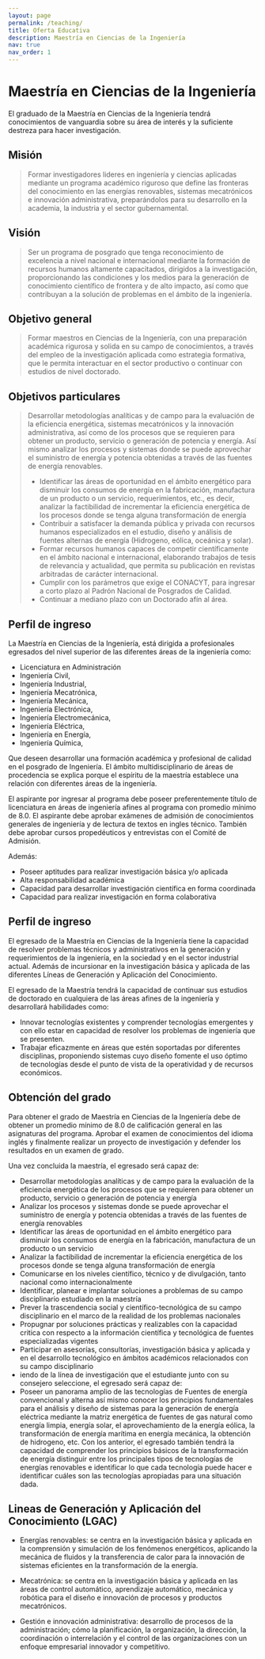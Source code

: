 ```yaml
---
layout: page
permalink: /teaching/
title: Oferta Educativa
description: Maestría en Ciencias de la Ingeniería
nav: true
nav_order: 1
---
```


# Maestría en Ciencias de la Ingeniería

El graduado de la Maestría en Ciencias de la Ingeniería tendrá conocimientos de vanguardia sobre su área de interés y la suficiente destreza para hacer investigación.

## Misión

> Formar investigadores lideres en ingeniería y ciencias aplicadas mediante un programa académico riguroso que define las fronteras del conocimiento en las energías renovables, sistemas mecatrónicos e innovación administrativa, preparándolos para su desarrollo en la academia, la industria y el sector gubernamental.

## Visión

> Ser un programa de posgrado que tenga reconocimiento de excelencia a nivel nacional e internacional mediante la formación de recursos humanos altamente capacitados, dirigidos a la investigación, proporcionando las condiciones y los medios para la generación de conocimiento científico de frontera y de alto impacto, así como que contribuyan a la solución de problemas en el ámbito de la ingeniería.

## Objetivo general

> Formar maestros en Ciencias de la Ingeniería, con una preparación académica rigurosa y solida en su campo de conocimientos, a través del empleo de la investigación aplicada como estrategia formativa, que le permita interactuar en el sector productivo o continuar con estudios de nivel doctorado.

## Objetivos particulares

> Desarrollar metodologías analíticas y de campo para la evaluación de la eficiencia energética, sistemas mecatrónicos y la innovación administrativa, así como de los procesos que se requieren para obtener un producto, servicio o generación de potencia y energía. Así mismo analizar los procesos y sistemas donde se puede aprovechar el suministro de energía y potencia obtenidas a través de las fuentes de energía renovables.
>
> - Identificar las áreas de oportunidad en el ámbito energético para disminuir los consumos de energía en la fabricación, manufactura de un producto o un servicio, requerimientos, etc., es decir, analizar la factibilidad de incrementar la eficiencia energética de los procesos donde se tenga alguna transformación de energía
> - Contribuir a satisfacer la demanda pública y privada con recursos humanos especializados en el estudio, diseño y análisis de fuentes alternas de energía (Hidrogeno, eólica, oceánica y solar).
> - Formar recursos humanos capaces de competir científicamente en el ámbito nacional e internacional, elaborando trabajos de tesis de relevancia y actualidad, que permita su publicación en revistas arbitradas de carácter internacional.
> - Cumplir con los parámetros que exige el CONACYT, para ingresar a corto plazo al Padrón Nacional de Posgrados de Calidad.
> - Continuar a mediano plazo con un Doctorado afín al área. 

## Perfil de ingreso

La Maestría en Ciencias de la Ingeniería, está dirigida a profesionales egresados del nivel superior de las diferentes áreas de la ingeniería como:

- Licenciatura en Administración 
- Ingeniería Civil,
- Ingeniería Industrial,
- Ingeniería Mecatrónica, 
- Ingeniería Mecánica,
- Ingeniería Electrónica,
- Ingeniería Electromecánica,
- Ingeniería Eléctrica,
- Ingeniería en Energía,
- Ingeniería Química,

Que deseen desarrollar una formación académica y profesional de calidad en el posgrado de Ingeniería. El ámbito multidisciplinario de áreas de procedencia se explica porque el espíritu de la maestría establece una relación con diferentes áreas de la ingeniería.

El aspirante por ingresar al programa debe poseer preferentemente título de licenciatura en áreas de ingeniería afines al programa con promedio mínimo de 8.0. El aspirante debe aprobar exámenes de admisión de conocimientos generales de ingeniería y de lectura de textos en ingles técnico. También debe aprobar cursos propedéuticos y entrevistas con el Comité de Admisión.

Además:

- Poseer aptitudes para realizar investigación básica y/o aplicada
- Alta responsabilidad académica 
- Capacidad para desarrollar investigación científica en forma coordinada
- Capacidad para realizar investigación en forma colaborativa 

## Perfil de ingreso

El egresado de la Maestría en Ciencias de la Ingeniería tiene la capacidad de resolver problemas técnicos y administrativos en la generación y requerimientos de la ingeniería, en la sociedad y en el sector industrial actual. Además de incursionar en la investigación básica y aplicada de las diferentes Líneas de Generación y Aplicación del Conocimiento.

El egresado de la Maestría tendrá la capacidad de continuar sus estudios de doctorado en cualquiera de las áreas afines de la ingeniería y desarrollará habilidades como:

- Innovar tecnologías existentes y comprender tecnologías emergentes y con ello estar en capacidad de resolver los problemas de ingeniería que se presenten. 
- Trabajar eficazmente en áreas que estén soportadas por diferentes disciplinas, proponiendo sistemas cuyo diseño fomente el uso óptimo de tecnologías desde el punto de vista de la operatividad y de recursos económicos.

## Obtención del grado

Para obtener el grado de Maestría en Ciencias de la Ingeniería debe de obtener un promedio mínimo de 8.0 de calificación general en las asignaturas del programa. Aprobar el examen de conocimientos del idioma inglés y finalmente realizar un proyecto de investigación y defender los resultados en un examen de grado.

Una vez concluida la maestría, el egresado será capaz de:

- Desarrollar metodologías analíticas y de campo para la evaluación de la eficiencia energética de los procesos que se requieren para obtener un producto, servicio o generación de potencia y energía
- Analizar los procesos y sistemas donde se puede aprovechar el suministro de energía y potencia obtenidas a través de las fuentes de energía renovables 
- Identificar las áreas de oportunidad en el ámbito energético para disminuir los consumos de energía en la fabricación, manufactura de un producto o un servicio
- Analizar la factibilidad de incrementar la eficiencia energética de los procesos donde se tenga alguna transformación de energía
- Comunicarse en los niveles científico, técnico y de divulgación, tanto nacional como internacionalmente 
- Identificar, planear e implantar soluciones a problemas de su campo disciplinario estudiado en la maestría 
- Prever la trascendencia social y científico-tecnológica de su campo disciplinario en el marco de la realidad de los problemas nacionales 
- Propugnar por soluciones prácticas y realizables con la capacidad critica con respecto a la información científica y tecnológica de fuentes especializadas vigentes 
- Participar en asesorías, consultorías, investigación básica y aplicada y en el desarrollo tecnológico en ámbitos académicos relacionados con su campo disciplinario 
- iendo de la línea de investigación que el estudiante junto con su consejero seleccione, el egresado será capaz de:
- Poseer un panorama amplio de las tecnologías de Fuentes de energía convencional y alterna así mismo conocer los principios fundamentales para el análisis y diseño de sistemas para la generación de energía eléctrica mediante la matriz energética de fuentes de gas natural como energía limpia, energía solar, el aprovechamiento de la energía eólica, la transformación de energía marítima en energía mecánica, la obtención de hidrogeno, etc. Con los anterior, el egresado también tendrá la capacidad de comprender los principios básicos de la transformación de energía distinguir entre los principales tipos de tecnologías de energías renovables e identificar lo que cada tecnología puede hacer e identificar cuáles son las tecnologías apropiadas para una situación dada.

## Lineas de Generación y Aplicación del Conocimiento (LGAC)

- Energías renovables: se centra en la investigación básica y aplicada en la comprensión y simulación de los fenómenos energéticos, aplicando la mecánica de fluidos y la transferencia de calor para la innovación de sistemas eficientes en la transformación de la energía.

- Mecatrónica: se centra en la investigación básica y aplicada en las áreas de control automático, aprendizaje automático, mecánica y robótica para el diseño e innovación de procesos y productos mecatrónicos.

- Gestión e innovación administrativa: desarrollo de procesos de la administración; cómo la planificación, la organización, la dirección, la coordinación o interrelación y el control de las organizaciones con un enfoque empresarial innovador y competitivo.